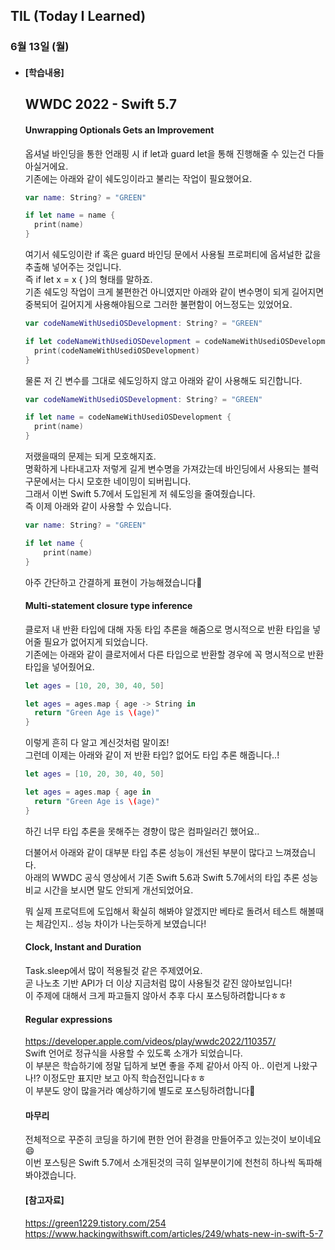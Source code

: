 ## TIL (Today I Learned)

### 6월 13일 (월)   

- #### [학습내용]    
  ## WWDC 2022 - Swift 5.7  

  #### Unwrapping Optionals Gets an Improvement    

  옵셔널 바인딩을 통한 언래핑 시 if let과 guard let을 통해 진행해줄 수 있는건 다들 아실거에요.   
  기존에는 아래와 같이 쉐도잉이라고 불리는 작업이 필요했어요.    
  ```swift
  var name: String? = "GREEN"
  
  if let name = name {
    print(name)
  }
  ```
  여기서 쉐도잉이란 if 혹은 guard 바인딩 문에서 사용될 프로퍼티에 옵셔널한 값을 추출해 넣어주는 것입니다.   
  즉 if let x = x { }의 형태를 말하죠.   
  기존 쉐도잉 작업이 크게 불편한건 아니였지만 아래와 같이 변수명이 되게 길어지면 중복되어 길어지게 사용해야됨으로 그러한 불편함이 어느정도는 있었어요.    
  ```swift
  var codeNameWithUsediOSDevelopment: String? = "GREEN"
  
  if let codeNameWithUsediOSDevelopment = codeNameWithUsediOSDevelopment {
    print(codeNameWithUsediOSDevelopment)
  }
  ```
  물론 저 긴 변수를 그대로 쉐도잉하지 않고 아래와 같이 사용해도 되긴합니다.   
  ```swift
  var codeNameWithUsediOSDevelopment: String? = "GREEN"
  
  if let name = codeNameWithUsediOSDevelopment {
    print(name)
  }
  ```
  저랬을때의 문제는 되게 모호해지죠.   
  명확하게 나타내고자 저렇게 길게 변수명을 가져갔는데 바인딩에서 사용되는 블럭 구문에서는 다시 모호한 네이밍이 되버립니다.   
  그래서 이번 Swift 5.7에서 도입된게 저 쉐도잉을 줄여줬습니다.    
  즉 이제 아래와 같이 사용할 수 있습니다.    
  ```swift
  var name: String? = "GREEN"
  
  if let name {
      print(name)
  }
  ```
  아주 간단하고 간결하게 표현이 가능해졌습니다🙌   

  #### Multi-statement closure type inference      

  클로저 내 반환 타입에 대해 자동 타입 추론을 해줌으로 명시적으로 반환 타입을 넣어줄 필요가 없어지게 되었습니다.   
  기존에는 아래와 같이 클로저에서 다른 타입으로 반환할 경우에 꼭 명시적으로 반환 타입을 넣어줬어요.    
  ```swift
  let ages = [10, 20, 30, 40, 50]
  
  let ages = ages.map { age -> String in 
    return "Green Age is \(age)"
  }
  ```
  이렇게 흔히 다 알고 계신것처럼 말이죠!   
  그런데 이제는 아래와 같이 저 반환 타입? 없어도 타입 추론 해줍니다..!    
  ```swift
  let ages = [10, 20, 30, 40, 50]
  
  let ages = ages.map { age in 
    return "Green Age is \(age)"
  }
  ```
  하긴 너무 타입 추론을 못해주는 경향이 많은 컴파일러긴 했어요..    

  더불어서 아래와 같이 대부분 타입 추론 성능이 개선된 부분이 많다고 느껴졌습니다.   
  아래의 WWDC 공식 영상에서 기존 Swift 5.6과 Swift 5.7에서의 타입 추론 성능 비교 시간을 보시면 말도 안되게 개선되었어요.   

  뭐 실제 프로덕트에 도입해서 확실히 해봐야 알겠지만 베타로 돌려서 테스트 해볼때는 체감인지.. 성능 차이가 나는듯하게 보였습니다!    

  #### Clock, Instant and Duration   

  Task.sleep에서 많이 적용될것 같은 주제였어요.   
  곧 나노초 기반 API가 더 이상 지금처럼 많이 사용될것 같진 않아보입니다!   
  이 주제에 대해서 크게 파고들지 않아서 추후 다시 포스팅하려합니다ㅎㅎ  

  #### Regular expressions   

  https://developer.apple.com/videos/play/wwdc2022/110357/    
  Swift 언어로 정규식을 사용할 수 있도록 소개가 되었습니다.   
  이 부분은 학습하기에 정말 딥하게 보면 좋을 주제 같아서 아직 아.. 이런게 나왔구나!? 이정도만 표지만 보고 아직 학습전입니다ㅎㅎ   
  이 부분도 양이 많을거라 예상하기에 별도로 포스팅하려합니다🙌   

  #### 마무리   

  전체적으로 꾸준히 코딩을 하기에 편한 언어 환경을 만들어주고 있는것이 보이네요😄   
  이번 포스팅은 Swift 5.7에서 소개된것의 극히 일부분이기에 천천히 하나씩 독파해봐야겠습니다.   

  #### [참고자료]   
  https://green1229.tistory.com/254    
  https://www.hackingwithswift.com/articles/249/whats-new-in-swift-5-7   